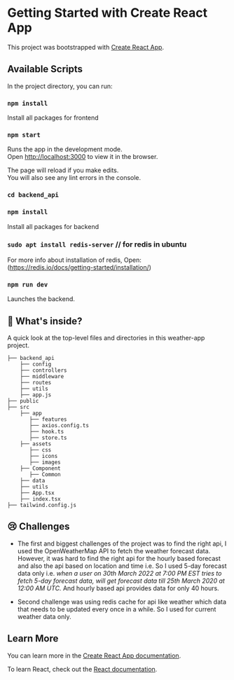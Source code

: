 # Getting Started with Create React App

This project was bootstrapped with [Create React App](https://github.com/facebook/create-react-app).

## Available Scripts

In the project directory, you can run:

### `npm install`

Install all packages for frontend

### `npm start`

Runs the app in the development mode.\
Open [http://localhost:3000](http://localhost:3000) to view it in the browser.

The page will reload if you make edits.\
You will also see any lint errors in the console.

### `cd backend_api`

### `npm install`

Install all packages for backend

### `sudo apt install redis-server` // for redis in ubuntu

For more info about installation of redis, Open: (https://redis.io/docs/getting-started/installation/)

### `npm run dev`

Launches the backend.

## 🧐 What's inside?

A quick look at the top-level files and directories in this weather-app project.

```
├── backend_api
	├── config
	├── controllers
	├── middleware
	├── routes
	├── utils
	├── app.js
├── public
├── src
	├── app
       ├── features
       ├── axios.config.ts
       ├── hook.ts
       ├── store.ts
	├──	assets
       ├── css
       ├── icons
       ├── images
	├── Component
       ├── Common
	├── data
	├── utils
	├── App.tsx
	├── index.tsx
├── tailwind.config.js
```

## 😢 Challenges

-   The first and biggest challenges of the project was to find the right api, I used the OpenWeatherMap API to fetch the weather forecast data. However, it was hard to find the right api for the hourly based forecast and also the api based on location and time i.e. So I used 5-day forecast data only i.e. _when a user on 30th March 2022 at 7:00 PM EST tries to fetch 5-day forecast data, will get forecast data till 25th March 2020 at 12:00 AM UTC._ And hourly based api provides data for only 40 hours.

-   Second challenge was using redis cache for api like weather which data that needs to be updated every once in a while. So I used for current weather data only.

## Learn More

You can learn more in the [Create React App documentation](https://facebook.github.io/create-react-app/docs/getting-started).

To learn React, check out the [React documentation](https://reactjs.org/).

